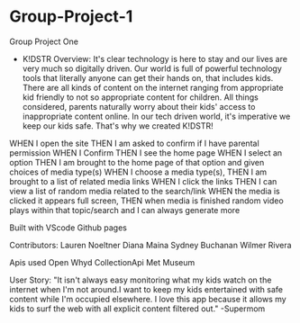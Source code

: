 # Group-Project-1

Group Project One

- K!DSTR
  Overview:
  It's clear technology is here to stay and our lives are very much so digitally driven. Our world is full of powerful technology tools that literally anyone can get their hands on, that includes kids. There are all kinds of content on the internet ranging from appropriate kid friendly to not so appropriate content for children. All things considered, parents naturally worry about their kids' access to inappropriate content online. In our tech driven world, it's imperative we keep our kids safe. That's why we created K!DSTR!

WHEN I open the site
THEN I am asked to confirm if I have parental permission
WHEN I Confirm
THEN I see the home page
WHEN I select an option
THEN I am brought to the home page of that option and given choices of media type(s)
WHEN I choose a media type(s),
THEN I am brought to a list of related media links
WHEN I click the links
THEN I can view a list of random media related to the search/link
WHEN the media is clicked it appears full screen,
THEN when media is finished random video plays within that topic/search and I can always generate more

Built with
VScode
Github pages

Contributors:
Lauren Noeltner
Diana Maina
Sydney Buchanan
Wilmer Rivera

Apis used
Open Whyd
CollectionApi Met Museum

User Story:
"It isn't always easy monitoring what my kids watch on the internet when I'm not around.I want to keep my kids entertained with safe content while I'm occupied elsewhere. I love this app because it allows my kids to surf the web with all explicit content filtered out."
-Supermom
